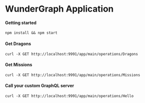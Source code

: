 # WunderGraph Application

#### Getting started
```shell
npm install && npm start
```

#### Get Dragons
```shell
curl -X GET http://localhost:9991/app/main/operations/Dragons
```

#### Get Missions
```shell
curl -X GET http://localhost:9991/app/main/operations/Missions
```

#### Call your custom GraphQL server
```shell
curl -X GET http://localhost:9991/app/main/operations/Hello
```
